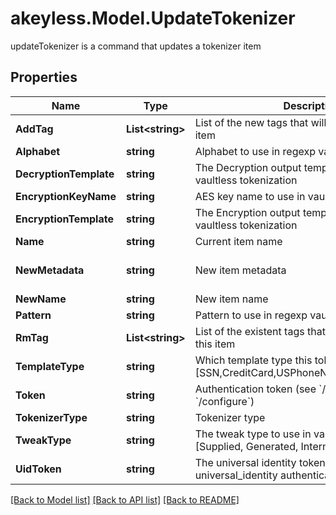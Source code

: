 # akeyless.Model.UpdateTokenizer
updateTokenizer is a command that updates a tokenizer item

## Properties

Name | Type | Description | Notes
------------ | ------------- | ------------- | -------------
**AddTag** | **List&lt;string&gt;** | List of the new tags that will be attached to this item | [optional] 
**Alphabet** | **string** | Alphabet to use in regexp vaultless tokenization | [optional] 
**DecryptionTemplate** | **string** | The Decryption output template to use in regexp vaultless tokenization | [optional] 
**EncryptionKeyName** | **string** | AES key name to use in vaultless tokenization | [optional] 
**EncryptionTemplate** | **string** | The Encryption output template to use in regexp vaultless tokenization | [optional] 
**Name** | **string** | Current item name | 
**NewMetadata** | **string** | New item metadata | [optional] [default to "default_metadata"]
**NewName** | **string** | New item name | [optional] 
**Pattern** | **string** | Pattern to use in regexp vaultless tokenization | [optional] 
**RmTag** | **List&lt;string&gt;** | List of the existent tags that will be removed from this item | [optional] 
**TemplateType** | **string** | Which template type this tokenizer is used for [SSN,CreditCard,USPhoneNumber,Email,Regexp] | 
**Token** | **string** | Authentication token (see &#x60;/auth&#x60; and &#x60;/configure&#x60;) | [optional] 
**TokenizerType** | **string** | Tokenizer type | 
**TweakType** | **string** | The tweak type to use in vaultless tokenization [Supplied, Generated, Internal, Masking] | [optional] 
**UidToken** | **string** | The universal identity token, Required only for universal_identity authentication | [optional] 

[[Back to Model list]](../README.md#documentation-for-models) [[Back to API list]](../README.md#documentation-for-api-endpoints) [[Back to README]](../README.md)

